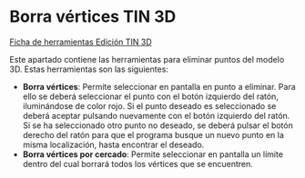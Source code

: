 # Borra vértices TIN 3D

[Ficha de herramientas Edición TIN 3D](./)

Este apartado contiene las herramientas para eliminar puntos del modelo 3D. Estas herramientas son las siguientes:

* **Borra vértices**: Permite seleccionar en pantalla en punto a eliminar. Para ello se deberá seleccionar el punto con el botón izquierdo del ratón, iluminándose de color rojo. Si el punto deseado es seleccionado se deberá aceptar pulsando nuevamente con el botón izquierdo del ratón. Si se ha seleccionado otro punto no deseado, se deberá pulsar el botón derecho del ratón para que el programa busque un nuevo punto en la misma localización, hasta encontrar el deseado.
* **Borra vértices por cercado**: Permite seleccionar en pantalla un límite dentro del cual borrará todos los vértices que se encuentren.


